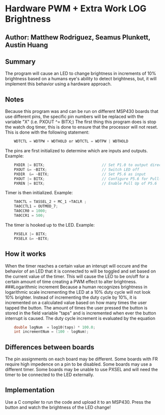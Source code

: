 # Hardware PWM + Extra Work LOG Brightness
## Author: Matthew Rodriguez, Seamus Plunkett, Austin Huang
## Summary 
The program will cause an LED to change brightness in increments of 10% brightness based on a humans eye's ability to detect brightness,
 but, it will implement this behavior using a hardware approach.

## Notes
Because this program was and can be run on different MSP430 boards that use different pins, the specific pin numbers will be replaced with the variable "X" (i.e. PXOUT ^= BITX;)
The first thing this program does is stop the watch dog timer, this is done to ensure that the processor will not reset. This is done with the following statement:
```c
	WDTCTL = WDTPW + WDTHOLD or WDTCTL = WDTPW | WDTHOLD
```
The pins are first initialized to determine which are inputs and outputs. 
Example:
```c
	PXDIR |= BITX;                          // Set P1.0 to output direction
    PXOUT &= ~BITX;                         // Switch LED off
    PXDIR  &= ~BITX;                        // Set P5.6 as input
    PXOUT |= BITX;                          // Configure P5.6 for Pull-Up
    PXREN |= BITX;                          // Enable Pull Up of P5.6
```
Timer is then initialized.
Example:
```c
	TA0CTL = TASSEL_2 + MC_1 +TACLR ;
    TA0CCTL1 = OUTMOD_7;
    TA0CCR0 = 1000;
    TA0CCR1 = 500;
```
The timer is hooked up to the LED.
Example:
```c
	PXSELX |= BITX;
    PXSELX &= ~BITX;
```

## How it works
When the timer reaches a certain value an interupt will occure and the behavior of an LED that it is connected to will be toggled and set based on the 
current value of the timer. This will cause the LED to be on/off for a certain amount of time creating a PWM effect to alter brightness.
###Logarithmic increment
Because a human recognizes brightness in logarithmic scale incrementing the LED at a 10% duty cycle will not look 10% brighter.
Instead of incrementing the duty cycle by 10%, it is incremented on a calculated value based on how many times the user tapped the button. 
The amount of times the user pressed the button is stored in the field variable "taps" and is incremented when ever the button interrupt is caused.
The duty cycle increment is evaluated by the equation 
```c
	double logNum  = log10(taps) * 100.0;
    int incrementNum = (100 - logNum);
```

## Differences between boards
The pin assignments on each board may be different.
Some boards with FR require high impedence on a pin to be disabled.
Some boards may use a different timer.
Some boards may be unable to use PXSEL and will need the timer to be connected to the LED externally.

## Implementation
Use a C compiler to run the code and upload it to an MSP430. Press the button and watch the brightness of the LED change!

